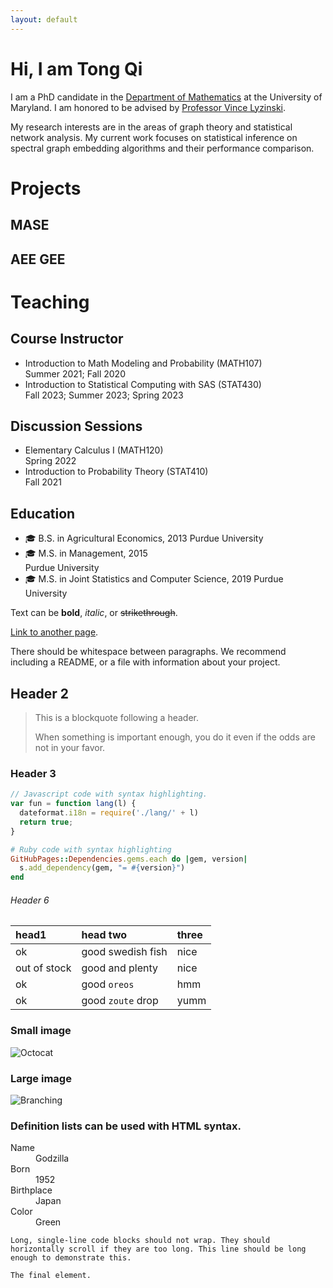 ```yaml
---
layout: default
---
```

# Hi, I am Tong Qi

I am a PhD candidate in the [Department of Mathematics](https://stat.umd.edu/) at the University of Maryland. I am honored to be advised by [Professor Vince Lyzinski](https://www.math.umd.edu/~vlyzinsk/). 

My research interests are in the areas of graph theory and statistical network analysis. My current work focuses on statistical inference on spectral graph embedding algorithms and their performance comparison.



# Projects
## MASE

## AEE GEE




# Teaching
## Course Instructor 
- Introduction to Math Modeling and Probability (MATH107)  
   Summer 2021; Fall 2020
- Introduction to Statistical Computing with SAS (STAT430)  
  Fall 2023; Summer 2023; Spring 2023 
  
## Discussion Sessions
- Elementary Calculus I (MATH120)    
  Spring 2022
- Introduction to Probability Theory (STAT410)     
  Fall 2021
  
  
  
  
 
## Education
- :mortar_board: B.S. in Agricultural Economics, 2013
   Purdue University
- :mortar_board: M.S. in Management, 2015   
   Purdue University
- :mortar_board: M.S. in Joint Statistics and Computer Science, 2019
   Purdue University



Text can be **bold**, _italic_, or ~~strikethrough~~.

[Link to another page](./another-page.html).



There should be whitespace between paragraphs. We recommend including a README, or a file with information about your project.





## Header 2

> This is a blockquote following a header.
>
> When something is important enough, you do it even if the odds are not in your favor.

### Header 3

```js
// Javascript code with syntax highlighting.
var fun = function lang(l) {
  dateformat.i18n = require('./lang/' + l)
  return true;
}
```

```ruby
# Ruby code with syntax highlighting
GitHubPages::Dependencies.gems.each do |gem, version|
  s.add_dependency(gem, "= #{version}")
end
```


###### Header 6

| head1        | head two          | three |
|:-------------|:------------------|:------|
| ok           | good swedish fish | nice  |
| out of stock | good and plenty   | nice  |
| ok           | good `oreos`      | hmm   |
| ok           | good `zoute` drop | yumm  |






### Small image

![Octocat](https://github.githubassets.com/images/icons/emoji/octocat.png)

### Large image

![Branching](https://guides.github.com/activities/hello-world/branching.png)


### Definition lists can be used with HTML syntax.

<dl>
<dt>Name</dt>
<dd>Godzilla</dd>
<dt>Born</dt>
<dd>1952</dd>
<dt>Birthplace</dt>
<dd>Japan</dd>
<dt>Color</dt>
<dd>Green</dd>
</dl>

```
Long, single-line code blocks should not wrap. They should horizontally scroll if they are too long. This line should be long enough to demonstrate this.
```

```
The final element.
```
